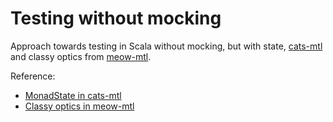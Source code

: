 # Testing without mocking
Approach towards testing in Scala without mocking, but with state, [cats-mtl](https://typelevel.org/cats-mtl) and classy optics from [meow-mtl](https://github.com/oleg-py/meow-mtl).

Reference:
- [MonadState in cats-mtl](https://typelevel.org/cats-mtl/mtl-classes/monadstate.html)
- [Classy optics in meow-mtl](https://github.com/oleg-py/meow-mtl#classy-optics-and-mtl-composition)

